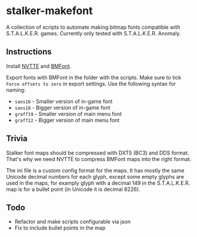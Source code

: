 # stalker-makefont

A collection of scripts to automate making bitmap fonts compatible with S.T.A.L.K.E.R. games. Currently only tested with S.T.A.L.K.E.R. Anomaly.

## Instructions
Install [NVTTE](https://developer.nvidia.com/nvidia-texture-tools-exporter) and [BMFont](https://www.angelcode.com/products/bmfont/).

Export fonts with BMFont in the folder with the scripts. Make sure to tick `Force offsets to zero` in export settings. Use the following syntax for naming:
- `sans16` - Smaller version of in-game font
- `sans18` - Bigger version of in-game font
- `graff19` - Smaller version of main menu font
- `graff22` - Bigger version of main menu font

## Trivia
Stalker font maps should be compressed with DXT5 (BC3) and DDS format. That's why we need NVTTE to compress BMFont maps into the right format.

The ini file is a custom config format for the maps. It has mostly the same Unicode decimal numbers for each glyph, except some empty glyphs are used in the maps, for examply glyph with a decimal 149 in the S.T.A.L.K.E.R. map is for a bullet point (in Unicode it is decimal 8226).

## Todo
- Refactor and make scripts configurable via json
- Fix to include bullet points in the map
